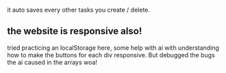 it auto saves every other tasks you create / delete.


the website is responsive also!
--
tried practicing an localStorage here, some help with ai with understanding how to make the buttons for each div responsive. But debugged the bugs the ai caused in the arrays woa! 
